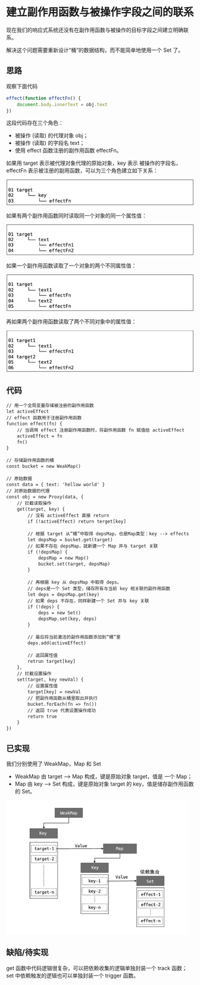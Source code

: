 # 建立副作用函数与被操作字段之间的联系
现在我们的响应式系统还没有在副作用函数与被操作的目标字段之间建立明确联系。

解决这个问题需要重新设计“桶”的数据结构，而不能简单地使用一个 Set 了。

## 思路
观察下面代码
```javascript
effect(function effectFn() {
    document.body.innerText = obj.text
})
```
这段代码存在三个角色：
* 被操作 (读取) 的代理对象 obj；
* 被操作 (读取) 的字段名 text；
* 使用 effect 函数注册的副作用函数 effectFn。

如果用 target 表示被代理对象代理的原始对象，key 表示 被操作的字段名，effectFn 表示被注册的副用函数，可以为三个角色建立如下关系：

![](三个角色的关系.png)

如果有两个副作用函数同时读取同一个对象的同一个属性值：

![](两个副作用函数读取同一个属性值.png)

如果一个副作用函数读取了一个对象的两个不同属性值：

![](一个副作用函数读取两个不同属性.png)

再如果两个副作用函数读取了两个不同对象中的属性值：

![](不同副作用函数读取不同对象的属性.png)

## 代码
```javascript{11,19-40}
// 用一个全局变量存储被注册的副作用函数
let activeEffect
// effect 函数用于注册副作用函数
function effect(fn) {
    // 当调用 effect 注册副作用函数时，将副作用函数 fn 赋值给 activeEffect
    activeEffect = fn
    fn()
}

// 存储副作用函数的桶
const bucket = new WeakMap()

// 原始数据
const data = { text: 'hellow world' }
// 对原始数据的代理
const obj = new Proxy(data, {
    // 拦截读取操作
    get(target, key) {
        // 没有 activeEffect 直接 return
        if (!activeEffect) return terget[key]

        // 根据 target 从“桶”中取得 depsMap，也是Map类型：key --> effects
        let depsMap = bucket.get(target)
        // 如果不存在 depsMap，就新建一个 Map 并与 target 关联
        if (!depsMap) {
            depsMap = new Map()
            bucket.set(target, depsMap)
        }

        // 再根据 key 从 depsMap 中取得 deps。
        // deps是一个 Set 类型，储存所有与当前 key 相关联的副作用函数
        let deps = depsMap.get(key)
        // 如果 deps 不存在，同样新建一个 Set 并与 key 关联
        if (!deps) {
            deps = new Set()
            depsMap.set(key, deps)
        }

        // 最后将当前激活的副作用函数添加到“桶”里
        deps.add(activeEffect)

        // 返回属性值
        retrun target[key]
    },
    // 拦截设置操作
    set(target, key newVal) {
        // 设置属性值
        target[key] = newVal
        // 把副作用函数从桶里取出并执行
        bucket.forEach(fn => fn())
        // 返回 true 代表设置操作成功
        return true
    }
})
```

## 已实现
我们分别使用了 WeakMap，Map 和 Set
* WeakMap 由 target --> Map 构成，键是原始对象 target，值是 一个 Map；
* Map 由 key --> Set 构成，键是原始对象 target 的 key，值是储存副作用函数的 Set。

![](WeakMap和Set之间的关系.png)

## 缺陷/待实现
get 函数中代码逻辑很复杂，可以把依赖收集的逻辑单独封装一个 track 函数；set 中依赖触发的逻辑也可以单独封装一个 trigger 函数。